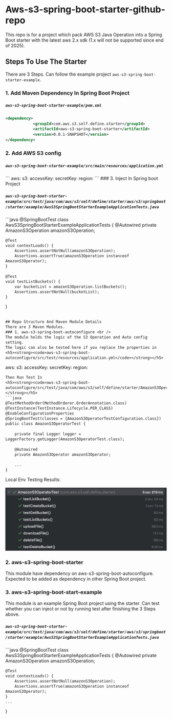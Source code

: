 # Aws-s3-spring-boot-starter-github-repo
This repo is for a project which pack AWS S3 Java Operation into a Spring Boot starter with the latest aws 2.x sdk (1.x will not be supported since end of 2025).

## Steps To Use The Starter
There are 3 Steps. Can follow the example project <code>aws-s3-spring-boot-starter-example</code>.
### 1. Add Maven Dependency In Spring Boot Project
<h5><strong><code>aws-s3-spring-boot-starter-example/pom.xml</code></strong></h5>

```xml
<dependency>
            <groupId>com.aws.s3.self.define.starter</groupId>
            <artifactId>aws-s3-spring-boot-starter</artifactId>
            <version>0.0.1-SNAPSHOT</version>
</dependency>
```

### 2. Add AWS S3 config
<h5><strong><code>aws-s3-spring-boot-starter-example/src/main/resources/application.yml</code></strong></h5>
```
aws:
  s3:
    accessKey: <Your Access Key>
    secretKey: <Your Secret Key>
    region: <Your Region>
```
### 3. Inject In Spring boot Project
<h5><strong><code>aws-s3-spring-boot-starter-example/src/test/java/com/aws/s3/self/define/starter/aws/s3/springboot/starter/example/AwsS3SpringBootStarterExampleApplicationTests.java</code></strong></h5>
```java
@SpringBootTest
class AwsS3SpringBootStarterExampleApplicationTests {
    @Autowired
    private AmazonS3Operation amazonS3Operation;

    @Test
    void contextLoads() {
        Assertions.assertNotNull(amazonS3Operation);
        Assertions.assertTrue(amazonS3Operation instanceof AmazonS3Operator);
    }

    @Test
    void testListBuckets() {
        var bucketList = amazonS3Operation.listBuckets();
        Assertions.assertNotNull(bucketList);
    }
}
```

## Repo Structure And Maven Module Details
There are 3 Maven Modules.
### 1. aws-s3-spring-boot-autoconfigure <br />
The module holds the logic of the S3 Operation and Auto config setting.
The logic can also be tested here if you replace the properties in
<h5><strong><code>aws-s3-spring-boot-autoconfigure/src/test/resources/application.yml</code></strong></h5>
```
aws:
  s3:
    accessKey: <Your Access Key>
    secretKey: <Your Secret Key>
    region: <Your Region>
```
Then Run Test In
<h5><strong><code>aws-s3-spring-boot-autoconfigure/src/test/java/com/aws/s3/self/define/starter/AmazonS3OperatorTest.java</code></strong></h5>
```java
@TestMethodOrder(MethodOrderer.OrderAnnotation.class)
@TestInstance(TestInstance.Lifecycle.PER_CLASS)
@EnableConfigurationProperties
@SpringBootTest(classes = {AmazonS3OperatorTestConfiguration.class})
public class AmazonS3OperatorTest {

    private final Logger logger = LoggerFactory.getLogger(AmazonS3OperatorTest.class);

    @Autowired
    private AmazonS3Operator amazonS3Operator;
    
    ...
}
```
Local Env Testing Results: <br/> <br />
![](local_unit_test_result.png)

### 2. aws-s3-spring-boot-starter <br />
This module have dependency on aws-s3-spring-boot-autoconfigure. Expected to be added as dependency in other Spring Boot project.
### 3. aws-s3-spring-boot-start-example <br />
This module is an example Spring Boot project using the starter. Can test whether you can inject or not by running test after finishing the 3 Steps above.

<h5><strong><code>aws-s3-spring-boot-starter-example/src/test/java/com/aws/s3/self/define/starter/aws/s3/springboot/starter/example/AwsS3SpringBootStarterExampleApplicationTests.java</code></strong></h5>
```java
@SpringBootTest
class AwsS3SpringBootStarterExampleApplicationTests {
    @Autowired
    private AmazonS3Operation amazonS3Operation;

    @Test
    void contextLoads() {
        Assertions.assertNotNull(amazonS3Operation);
        Assertions.assertTrue(amazonS3Operation instanceof AmazonS3Operator);
    }
    ...
}
```
